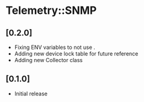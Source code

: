 # Telemetry::SNMP

## [0.2.0]
* Fixing ENV variables to not use .
* Adding new device lock table for future reference
* Adding new Collector class

## [0.1.0]
- Initial release
